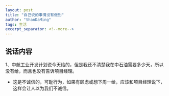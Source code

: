 ```yaml
---
layout: post
title: "自己说的事情没有做到"
author: "ShanDaMing"
tags: 生活
excerpt_separator: <!--more-->
---
```


## 说话内容
1、中航工业开发计划说今天给的，但是我还不清楚我在中石油需要多少天，所以没有给，而且也没有告诉项目经理。<!--more-->
* 这是不诚信的，可耻行为，如果有顾虑或想下周一给，应该和项目经理说下，这样会让人以为我们不诚信。
